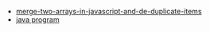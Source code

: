 - [merge-two-arrays-in-javascript-and-de-duplicate-items](https://stackoverflow.com/questions/1584370/how-to-merge-two-arrays-in-javascript-and-de-duplicate-items)
- [java program](https://stackoverflow.com/questions/42045283/merge-two-arrays-and-remove-duplicates-in-java)
